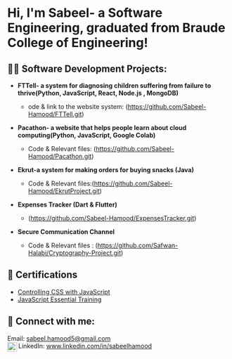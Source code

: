 <h1>Hi, I'm Sabeel- a Software Engineering, graduated from Braude College of Engineering! <br/>

<h2>👩‍💻 Software Development Projects:</h2>


- <b>FTTell- a system for diagnosing children suffering from failure to thrive(Python, JavaScript, React, Node.js , MongoDB)</b>
  - ode & link to the website system: (https://github.com/Sabeel-Hamood/FTTell.git)
  
- <b>Pacathon- a website that helps people learn about cloud computing(Python, JavaScript, Google Colab)</b>
  - Code & Relevant files: (https://github.com/Sabeel-Hamood/Pacathon.git)

- <b>Ekrut-a system for making orders for buying snacks (Java)</b>
   - Code & Relevant files:(https://github.com/Sabeel-Hamood/EkrutProject.git)


- <b>Expenses Tracker (Dart & Flutter)</b>
  - (https://github.com/Sabeel-Hamood/ExpensesTracker.git)
- <b> Secure Communication Channel </b>
   - Code & Relevant files : (https://github.com/Safwan-Halabi/Cryptography-Project.git) 







<h2>📄 Certifications</h2>

- [Controlling CSS with JavaScript](https://lnkd.in/eiaexcdn)
- [JavaScript Essential Training]( https://lnkd.in/dGVNQane)

<h2> 🤳 Connect with me:</h2>

Email: sabeel.hamood5@gmail.com
<br>
LinkedIn: www.linkedin.com/in/sabeelhamood
[<img align="left" alt="JoshMadakor | LinkedIn" width="22px" src="https://cdn.jsdelivr.net/npm/simple-icons@v3/icons/linkedin.svg" />][linkedin]

[linkedin]: www.linkedin.com/in/sabeelhamood





